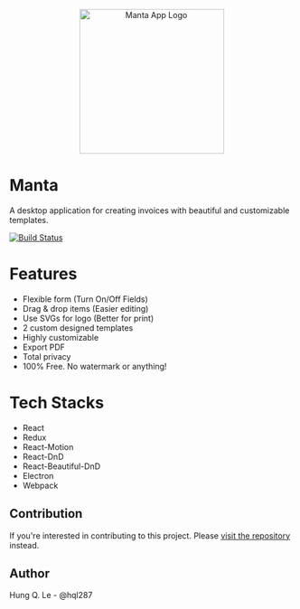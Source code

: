 
<p align="center">
  <img src="https://d26dzxoao6i3hh.cloudfront.net/items/070G2F0z433t0F1y3W0j/manta-logo.png?v=3dc70c3c" alt="Manta App Logo" width="256" height="auto"/>
</p>

# Manta
A desktop application for creating invoices with beautiful and customizable templates.

[![Build Status](https://travis-ci.com/hql287/Manta.svg?token=pxxHGwHnxpjzt5yFJEav&branch=dev)](https://travis-ci.com/hql287/Manta)

# Features

* Flexible form (Turn On/Off Fields)
* Drag & drop items (Easier editing)
* Use SVGs for logo (Better for print)
* 2 custom designed templates
* Highly customizable
* Export PDF
* Total privacy
* 100% Free. No watermark or anything!

# Tech Stacks

* React
* Redux
* React-Motion
* React-DnD
* React-Beautiful-DnD
* Electron
* Webpack


## Contribution
If you're interested in contributing to this project. Please [visit the repository](https://github.com/hql287/Manta) instead.

## Author
Hung Q. Le - @hql287

